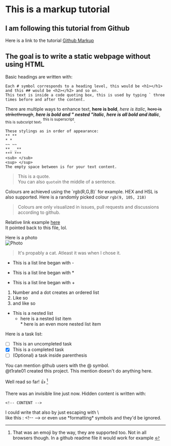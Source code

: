 # This is a markup tutorial  
## I am following this tutorial from Github  
Here is a link to the tutorial [Github Markup](https://docs.github.com/en/get-started/writing-on-github/getting-started-with-writing-and-formatting-on-github/basic-writing-and-formatting-syntax#links)  

## The goal is to write a static webpage without using HTML  
    
Basic headings are written with:  
```
Each # symbol corresponds to a heading level, this would be <h1></h1> 
and this ## would be <h2></h2> and so on.  
This text is inside a code quoting box, this is used by typing ` three times before and after the content.
```
  
There are multiple ways to enhance text, **here is bold**, *here is italic*, ~~here is strikethrough~~, **_here is bold and " nested "italic_**, ***here is all bold and italic***, <sub>this is subcsript text</sub>, <sup>this is superscript</sup>.  

```
These stylings as in order of appearance:  
** ** 
* *  
~~ ~~  
**_ _**  
*** ***  
<sub> </sub>  
<sup> </sup>  
The empty space between is for your text content.
```
  
> This is a quote.  
You can also `quote`in the middle of a sentence.

Colours are achieved using the \`rgb(R,G,B)\` for example. HEX and HSL is also supported. Here is a randomly picked colour `rgb(9, 105, 218)`
  
> Colours are only visualized in issues, pull requests and discussions according to github.
  
Relative link example [here](/index.md)  
It pointed back to this file, lol.

Here is a photo  
![Photo](https://www.japantimes.co.jp/wp-content/uploads/2020/06/np_file_17403-200x200.jpeg)  
> It's propably a cat. Atleast it was when I chose it.
  
  
  

- This is a list line began with -
* This is a list line began with * 
+ This is a list line began with +

1. Number and a dot creates an ordered list  
2. Like so  
3. and like so  
  
* This is a nested list  
     - here is a nested list item  
                    * here is an even more nested list item  
  
Here is a task list:
- [ ] This is an uncompleted task
- [x] This is a completed task
- [ ] \(Optional) a task inside parenthesis
  
You can mention github users with the @ symbol.   
@t1rate01 created this project. This mention doesn't do anything here.
  
Well read so far! :+1:  [^1] 

[^1]: That was an emoji by the way, they are supported too. Not in all browsers though. In a github readme file it would work for example [^2] 
[^2]: That was a footnote  
  
<!-- This line is invisible -->
  
There was an invisible line just now. Hidden content is written with: 
``` 
<!-- CONTENT -->
```

I could write that also by just escaping with \   
like this : <\!-- --> or even use \*formatting\* symbols and they'd be ignored.  
  

  




